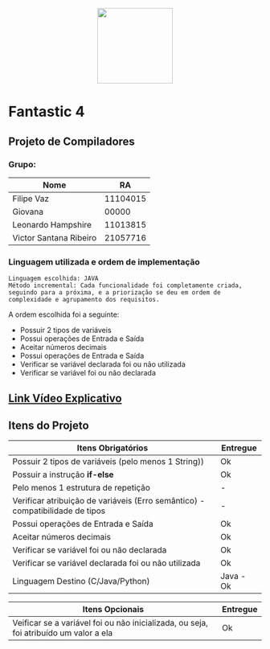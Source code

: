 <p align="center"><a target="_blank"><img src="https://upload.wikimedia.org/wikipedia/commons/b/be/Logo_UFABC.svg" width="150"></a></p>

# Fantastic 4 
## Projeto de Compiladores

### Grupo:

| Nome  | RA|
|-------|----|
| Filipe Vaz   | 11104015|
|Giovana| 00000|
| Leonardo Hampshire|11013815|
| Victor Santana Ribeiro | 21057716|

### Linguagem utilizada e ordem de implementação
    Linguagem escolhida: JAVA
    Método incremental: Cada funcionalidade foi completamente criada, seguindo para a próxima, e a priorização se deu em ordem de complexidade e agrupamento dos requisitos.

A ordem escolhida foi a seguinte:
- Possuir 2 tipos de variáveis
- Possui operações de Entrada e Saída
- Aceitar números decimais    
- Possui operações de Entrada e Saída
- Verificar se variável declarada foi ou não utilizada
- Verificar se variável foi ou não declarada

## **[Link Vídeo Explicativo](https://youtube.com.br)**

## Itens do Projeto

| Itens Obrigatórios  |  Entregue  |
| ------------------- | ------------------- |
|  Possuir 2 tipos de variáveis (pelo menos 1 String))                            |  Ok|
|  Possuir a instrução **if-else**                                                |  Ok |
|  Pelo menos 1 estrutura de repetição                                            |  - |
|  Verificar atribuição de variáveis (Erro semântico) - compatibilidade de tipos  |  - |
|  Possui operações de Entrada e Saída                                            | Ok |
|  Aceitar números decimais                                                       |  Ok |
|  Verificar se variável foi ou não declarada                                     |  Ok |
|  Verificar se variável declarada foi ou não utilizada                           |  Ok |
|  Linguagem Destino (C/Java/Python)                                              | Java - Ok |

| Itens Opcionais  |  Entregue  |
| ------------------- | ------------------- |
|  Veificar se a variável foi ou não inicializada, ou seja, foi atribuído um valor a ela                           | Ok|
